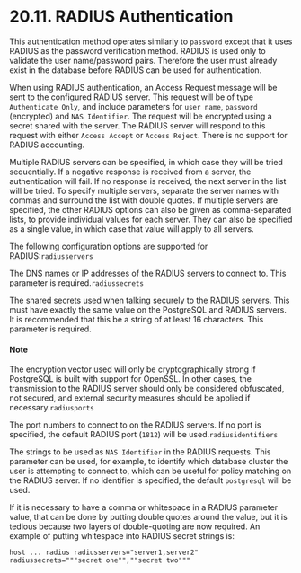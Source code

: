 # 20.11. RADIUS Authentication

This authentication method operates similarly to `password` except that it uses RADIUS as the password verification method. RADIUS is used only to validate the user name/password pairs. Therefore the user must already exist in the database before RADIUS can be used for authentication.

When using RADIUS authentication, an Access Request message will be sent to the configured RADIUS server. This request will be of type `Authenticate Only`, and include parameters for `user name`, `password` \(encrypted\) and `NAS Identifier`. The request will be encrypted using a secret shared with the server. The RADIUS server will respond to this request with either `Access Accept` or `Access Reject`. There is no support for RADIUS accounting.

Multiple RADIUS servers can be specified, in which case they will be tried sequentially. If a negative response is received from a server, the authentication will fail. If no response is received, the next server in the list will be tried. To specify multiple servers, separate the server names with commas and surround the list with double quotes. If multiple servers are specified, the other RADIUS options can also be given as comma-separated lists, to provide individual values for each server. They can also be specified as a single value, in which case that value will apply to all servers.

The following configuration options are supported for RADIUS:`radiusservers`

The DNS names or IP addresses of the RADIUS servers to connect to. This parameter is required.`radiussecrets`

The shared secrets used when talking securely to the RADIUS servers. This must have exactly the same value on the PostgreSQL and RADIUS servers. It is recommended that this be a string of at least 16 characters. This parameter is required.

#### Note

The encryption vector used will only be cryptographically strong if PostgreSQL is built with support for OpenSSL. In other cases, the transmission to the RADIUS server should only be considered obfuscated, not secured, and external security measures should be applied if necessary.`radiusports`

The port numbers to connect to on the RADIUS servers. If no port is specified, the default RADIUS port \(`1812`\) will be used.`radiusidentifiers`

The strings to be used as `NAS Identifier` in the RADIUS requests. This parameter can be used, for example, to identify which database cluster the user is attempting to connect to, which can be useful for policy matching on the RADIUS server. If no identifier is specified, the default `postgresql` will be used.

If it is necessary to have a comma or whitespace in a RADIUS parameter value, that can be done by putting double quotes around the value, but it is tedious because two layers of double-quoting are now required. An example of putting whitespace into RADIUS secret strings is:

```text
host ... radius radiusservers="server1,server2" radiussecrets="""secret one"",""secret two"""
```


